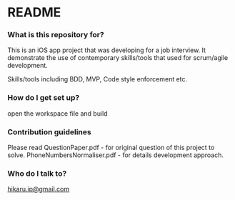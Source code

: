 # README #

### What is this repository for? ###

This is an iOS app project that was developing for a job interview. It demonstrate the use of contemporary skills/tools that used for scrum/agile development.

Skills/tools including BDD, MVP, Code style enforcement etc.

### How do I get set up? ###

open the workspace file and build

### Contribution guidelines ###

Please read
QuestionPaper.pdf - for original question of this project to solve.
PhoneNumbersNormaliser.pdf - for details development approach.

### Who do I talk to? ###

hikaru.ip@gmail.com